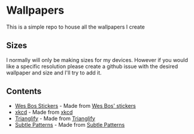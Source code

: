 # Wallpapers

This is a simple repo to house all the wallpapers I create

## Sizes

I normally will only be making sizes for my devices. However if you would like a specific resolution please create a github issue with the desired wallpaper and size and I'll try to add it.

## Contents

- [Wes Bos Stickers](wes_bos) - Made from [Wes Bos' stickers](https://github.com/wesbos/Stickers)
- [xkcd](xkcd) - Made from [xkcd](https://xkcd.com)
- [Trianglify](trianglify) - Made from [Trianglify](https://qrohlf.com/trianglify/)
- [Subtle Patterns](subtle_patterns) - Made from [Subtle Patterns](https://www.toptal.com/designers/subtlepatterns/)
